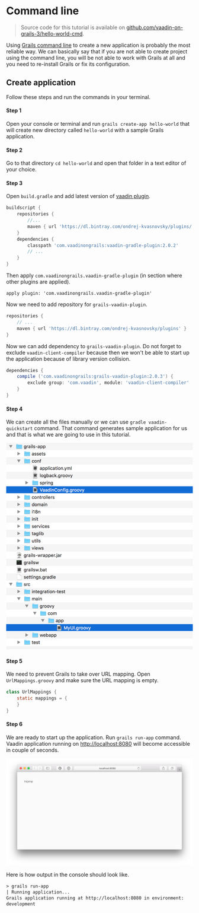 # Command line

> Source code for this tutorial is available on [github.com/vaadin-on-grails-3/hello-world-cmd](https://github.com/vaadin-on-grails-3/hello-world-cmd).

Using [Grails command line](http://grails.org/doc/latest/guide/single.html#commandLine) to create a new application is probably the most reliable way. We can basically say that if you are not able to create project using the command line, you will be not able to work with Grails at all and you need to re-install Grails or fix its configuration.

## Create application

Follow these steps and run the commands in your terminal.

#### Step 1

Open your console or terminal and run `grails create-app hello-world` that will create new directory called `hello-world` with a sample Grails application.

#### Step 2

Go to that directory `cd hello-world` and open that folder in a text editor of your choice.

#### Step 3

Open `build.gradle` and add latest version of [vaadin plugin](https://bintray.com/ondrej-kvasnovsky/plugins).

```groovy
buildscript {
    repositories {
        //...
        maven { url 'https://dl.bintray.com/ondrej-kvasnovsky/plugins/' }
    }
    dependencies {
        classpath 'com.vaadinongrails:vaadin-gradle-plugin:2.0.2'
        // ... 
    }
}
```

Then apply `com.vaadinongrails.vaadin-gradle-plugin` \(in section where other plugins are applied\).

```
apply plugin: 'com.vaadinongrails.vaadin-gradle-plugin'
```

Now we need to add repository for `grails-vaadin-plugin`.

```groovy
repositories {
    // ...
    maven { url 'https://dl.bintray.com/ondrej-kvasnovsky/plugins' }
}
```

Now we can add dependency to `grails-vaadin-plugin`. Do not forget to exclude `vaadin-client-compiler` because then we won't be able to start up the application because of library version collision.

```groovy
dependencies {
    compile ('com.vaadinongrails:grails-vaadin-plugin:2.0.3') {
        exclude group: 'com.vaadin', module: 'vaadin-client-compiler'
    }
}
```

#### Step 4

We can create all the files manually or we can use `gradle vaadin-quickstart` command. That command generates sample application for us and that is what we are going to use in this tutorial.

![Generated Vaadin files](/assets/cmd-files.png)

#### Step 5

We need to prevent Grails to take over URL mapping. Open `UrlMappings.groovy` and make sure the URL mapping is empty.

```java
class UrlMappings {
    static mappings = {
    }
}
```

#### Step 6

We are ready to start up the application. Run `grails run-app` command. Vaadin application running on [http://localhost:8080](http://localhost:8080) will become accessible in couple of seconds.

![Generated Vaadin sample code](/assets/idea-10.png)

Here is how output in the console should look like.

```
> grails run-app
| Running application...
Grails application running at http://localhost:8080 in environment: development
```



